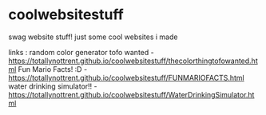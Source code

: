 # coolwebsitestuff
swag website stuff!
just some cool websites i made

links :
random color generator tofo wanted - https://totallynottrent.github.io/coolwebsitestuff/thecolorthingtofowanted.html
Fun Mario Facts! :D - https://totallynottrent.github.io/coolwebsitestuff/FUNMARIOFACTS.html
water drinking simulator!! - https://totallynottrent.github.io/coolwebsitestuff/WaterDrinkingSimulator.html
